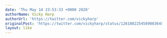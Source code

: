 ```yaml
---
date: 'Thu May 14 23:53:33 +0000 2020'
authorName: Vicky Harp
authorUrl: 'https://twitter.com/vickyharp'
originalPost: 'https://twitter.com/vickyharp/status/1261082254589083648'
layout: like
---
```

